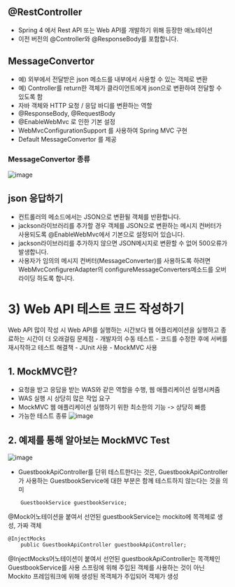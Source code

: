 ## @RestController
- Spring 4 에서 Rest API 또는 Web API를 개발하기 위해 등장한 애노테이션
- 이전 버전의 @Controller와 @ResponseBody를 포함합니다.

## MessageConvertor
- 예) 외부에서 전달받은 json 메소드를 내부에서 사용할 수 있는 객체로 변환
- 예) Controller를 return한 객체가 클라이언트에게 json으로 변환하여 전달할 수 있도록 함
- 자바 객체와 HTTP 요청 / 응답 바디를 변환하는 역할
- @ResponseBody, @RequestBody
- @EnableWebMvc 로 인한 기본 설정
- WebMvcConfigurationSupport 를 사용하여 Spring MVC 구현
- Default MessageConvertor 를 제공

### MessageConvertor 종류
![image](https://user-images.githubusercontent.com/71435571/120740328-f89a6400-c52d-11eb-8d2c-4b098ed0c010.png)

## json 응답하기
- 컨트롤러의 메소드에서는 JSON으로 변환될 객체를 반환합니다.
- jackson라이브러리를 추가할 경우 객체를 JSON으로 변환하는 메시지 컨버터가 사용되도록 @EnableWebMvc에서 기본으로 설정되어 있습니다.
- jackson라이브러리를 추가하지 않으면 JSON메시지로 변환할 수 없어 500오류가 발생합니다.
- 사용자가 임의의 메시지 컨버터(MessageConverter)를 사용하도록 하려면 WebMvcConfigurerAdapter의 configureMessageConverters메소드를 오버라이딩 하도록 합니다.

# 3) Web API 테스트 코드 작성하기

Web API 많이 작성 시 Web API를 실행하는 시간보다 웹 어플리케이션을 실행하고 종료하는 시간이 더 오래걸림
문제점 - 개발자의 수동 테스트
       - 코드를 수정한 후에 서버를 재시작하고 테스트
해결책 - JUnit 사용
       - MockMVC 사용

## 1. MockMVC란?
- 요청을 받고 응답을 받는 WAS와 같은 역할을 수행, 웹 애플리케이션 실행시켜줌
- WAS 실행 시 상당히 많은 작업 요구
- MockMVC 웹 애플리케이션 실행하기 위한 최소한의 기능 -> 상당히 빠름
- 가능한 테스트 종류
![image](https://user-images.githubusercontent.com/71435571/123365792-f3bb5400-d5b1-11eb-94be-fe64ac2a40fd.png)

## 2. 예제를 통해 알아보는 MockMVC Test
![image](https://user-images.githubusercontent.com/71435571/123366122-9a9ff000-d5b2-11eb-87e9-e7b43a2c06d9.png)
- GuestbookApiController를 단위 테스트한다는 것은, GuestbookApiController가 사용하는 GuestbookService에 대한 부분은 함께 테스트하지 않는다는 것을 의미

``` @Mock
    GuestbookService guestbookService;
```    
@Mock어노테이션을 붙여서 선언된 guestbookService는 mockito에 목객체로 생성, 가짜 객체

```
@InjectMocks
    public GuestbookApiController guestbookApiController;
```
@InjectMocks어노테이션이 붙여서 선언된 guestbookApiController는 목객체인 GuestbookService를 사용
스프링에 위해 주입된 객체를 사용하는 것이 아닌 Mockito 프레임워크에 위해 생성된 목객체가 주입되어 객체가 생성
